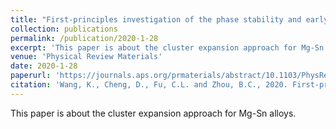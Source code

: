 ```yaml
---
title: "First-principles investigation of the phase stability and early stages of precipitation in Mg-Sn alloys"
collection: publications
permalink: /publication/2020-1-28
excerpt: 'This paper is about the cluster expansion approach for Mg-Sn alloys.'
venue: 'Physical Review Materials'
date: 2020-1-28
paperurl: 'https://journals.aps.org/prmaterials/abstract/10.1103/PhysRevMaterials.4.013606'
citation: 'Wang, K., Cheng, D., Fu, C.L. and Zhou, B.C., 2020. First-principles investigation of the phase stability and early stages of precipitation in Mg-Sn alloys. Physical Review Materials, 4(1), p.013606.'
---
```

This paper is about the cluster expansion approach for Mg-Sn alloys.
